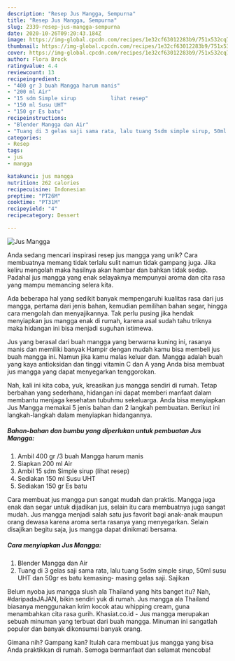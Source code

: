 ```yaml
---
description: "Resep Jus Mangga, Sempurna"
title: "Resep Jus Mangga, Sempurna"
slug: 2339-resep-jus-mangga-sempurna
date: 2020-10-26T09:20:43.184Z
image: https://img-global.cpcdn.com/recipes/1e32cf63012283b9/751x532cq70/jus-mangga-foto-resep-utama.jpg
thumbnail: https://img-global.cpcdn.com/recipes/1e32cf63012283b9/751x532cq70/jus-mangga-foto-resep-utama.jpg
cover: https://img-global.cpcdn.com/recipes/1e32cf63012283b9/751x532cq70/jus-mangga-foto-resep-utama.jpg
author: Flora Brock
ratingvalue: 4.4
reviewcount: 13
recipeingredient:
- "400 gr 3 buah Mangga harum manis"
- "200 ml Air"
- "15 sdm Simple sirup           lihat resep"
- "150 ml Susu UHT"
- "150 gr Es batu"
recipeinstructions:
- "Blender Mangga dan Air"
- "Tuang di 3 gelas saji sama rata, lalu tuang 5sdm simple sirup, 50ml susu UHT dan 50gr es batu kemasing- masing gelas saji. Sajikan"
categories:
- Resep
tags:
- jus
- mangga

katakunci: jus mangga 
nutrition: 262 calories
recipecuisine: Indonesian
preptime: "PT26M"
cooktime: "PT31M"
recipeyield: "4"
recipecategory: Dessert

---
```



![Jus Mangga](https://img-global.cpcdn.com/recipes/1e32cf63012283b9/751x532cq70/jus-mangga-foto-resep-utama.jpg)

Anda sedang mencari inspirasi resep jus mangga yang unik? Cara membuatnya memang tidak terlalu sulit namun tidak gampang juga. Jika keliru mengolah maka hasilnya akan hambar dan bahkan tidak sedap. Padahal jus mangga yang enak selayaknya mempunyai aroma dan cita rasa yang mampu memancing selera kita.

Ada beberapa hal yang sedikit banyak mempengaruhi kualitas rasa dari jus mangga, pertama dari jenis bahan, kemudian pemilihan bahan segar, hingga cara mengolah dan menyajikannya. Tak perlu pusing jika hendak menyiapkan jus mangga enak di rumah, karena asal sudah tahu triknya maka hidangan ini bisa menjadi suguhan istimewa.

Jus yang berasal dari buah mangga yang berwarna kuning ini, rasanya manis dan memiliki banyak Hampir dengan mudah kamu bisa membeli jus buah mangga ini. Namun jika kamu malas keluar dan. Mangga adalah buah yang kaya antioksidan dan tinggi vitamin C dan A yang Anda bisa membuat jus mangga yang dapat menyegarkan tenggorokan.


Nah, kali ini kita coba, yuk, kreasikan jus mangga sendiri di rumah. Tetap berbahan yang sederhana, hidangan ini dapat memberi manfaat dalam membantu menjaga kesehatan tubuhmu sekeluarga. Anda bisa menyiapkan Jus Mangga memakai 5 jenis bahan dan 2 langkah pembuatan. Berikut ini langkah-langkah dalam menyiapkan hidangannya.

<!--inarticleads1-->

##### Bahan-bahan dan bumbu yang diperlukan untuk pembuatan Jus Mangga:

1. Ambil 400 gr /3 buah Mangga harum manis
1. Siapkan 200 ml Air
1. Ambil 15 sdm Simple sirup           (lihat resep)
1. Sediakan 150 ml Susu UHT
1. Sediakan 150 gr Es batu


Cara membuat jus mangga pun sangat mudah dan praktis. Mangga juga enak dan segar untuk dijadikan jus, selain itu cara membuatnya juga sangat mudah. Jus mangga menjadi salah satu jus favorit bagi anak-anak maupun orang dewasa karena aroma serta rasanya yang menyegarkan. Selain disajikan begitu saja, jus mangga dapat dinikmati bersama. 

<!--inarticleads2-->

##### Cara menyiapkan Jus Mangga:

1. Blender Mangga dan Air
1. Tuang di 3 gelas saji sama rata, lalu tuang 5sdm simple sirup, 50ml susu UHT dan 50gr es batu kemasing- masing gelas saji. Sajikan


Belum nyoba jus mangga slush ala Thailand yang hits banget itu? Nah, #daripadaJAJAN, bikin sendiri yuk di rumah. Jus mangga ala Thailand biasanya menggunakan krim kocok atau whipping cream, guna menambahkan cita rasa gurih. Khasiat.co.id - Jus mangga merupakan sebuah minuman yang terbuat dari buah mangga. Minuman ini sangatlah populer dan banyak dikonsumsi banyak orang. 

Gimana nih? Gampang kan? Itulah cara membuat jus mangga yang bisa Anda praktikkan di rumah. Semoga bermanfaat dan selamat mencoba!
